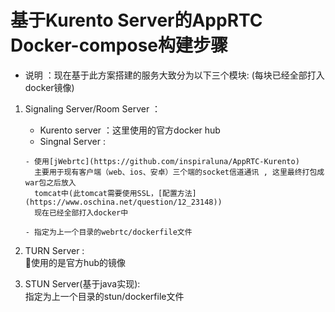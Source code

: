 # 基于Kurento Server的AppRTC Docker-compose构建步骤  
- 说明 ：现在基于此方案搭建的服务大致分为以下三个模块: (每块已经全部打入docker镜像)
1. Signaling Server/Room Server ：
    - Kurento server ：这里使用的官方docker hub 
    - Singnal Server : 
    ```  
    - 使用[jWebrtc](https://github.com/inspiraluna/AppRTC-Kurento)
      主要用于现有客户端（web、ios、安卓）三个端的socket信道通讯 , 这里最终打包成war包之后放入  
      tomcat中(此tomcat需要使用SSL，[配置方法](https://www.oschina.net/question/12_23148))  
      现在已经全部打入docker中

    - 指定为上一个目录的webrtc/dockerfile文件

2. TURN Server :    
   使用的是官方hub的镜像  

3. STUN Server(基于java实现):  
   指定为上一个目录的stun/dockerfile文件

